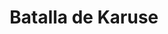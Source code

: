﻿---
title: "Batalla de Karuse"
permalink: periodes_918.html
layout: periode
dataInici: 1270-02-16
sidebar: periodes
pares:
  - id: 917
    title: "Cruzada de Livonia"
    dataInici: "(1198)"
    dataFi: "(1290)"

fills:
jocsPrincipals:
jocsEscenaris:
jocsEpoca:
  - title: "Battles on the Ice"
    bggId: 223590
    escenari: "Karuse"
    dataInici: 
    dataFi: 

jocsEpocaEscenaris:
---
